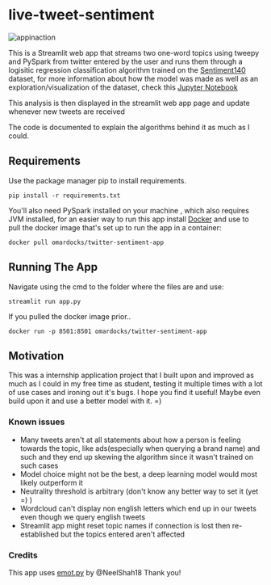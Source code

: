 # live-tweet-sentiment

![appinaction](https://user-images.githubusercontent.com/64756875/137597466-f954bd43-bf1b-4075-818b-e1f0317d748a.gif)

This is a Streamlit web app that streams two one-word topics using tweepy and PySpark from twitter entered by
the user and runs them through a logisitic regression classification algorithm 
trained on the  [Sentiment140](https://www.kaggle.com/kazanova/sentiment140) dataset,
for more information about how the model was made as well as an exploration/visualization of the dataset,
check this [Jupyter Notebook](https://www.kaggle.com/omarpng/sentiment140-analyzed-and-modelled)

This analysis is then displayed in the streamlit web app page and update whenever new tweets are received

The code is documented to explain the algorithms behind it as much as I could.

## Requirements

Use the package manager pip to install requirements.
```
pip install -r requirements.txt
```
You'll also need PySpark installed on your machine , which also requires JVM installed, for an easier way to run this app install 
[Docker](https://www.docker.com/) and use to pull the docker image that's set up to run the app in a container: 
```
docker pull omardocks/twitter-sentiment-app
```
## Running The App

Navigate using the cmd to the folder where the files are and use:
```
streamlit run app.py
```

If you pulled the docker image prior..
```
docker run -p 8501:8501 omardocks/twitter-sentiment-app
```

## Motivation
This was a internship application project that I built upon and improved as much as I could in my free time as student, testing it multiple times with a lot of use cases and ironing out it's bugs.
I hope you find it useful! Maybe even build upon it and use a better model with it. =)

### Known issues
- Many tweets aren't at all statements about how a person is feeling towards the topic, like ads(especially when querying a brand name) and such and they end up skewing the algorithm since it wasn't trained on such cases
- Model choice might not be the best, a deep learning model would most likely outperform it
- Neutrality threshold is arbitrary (don't know any better way to set it (yet =) )
- Wordcloud can't display non english letters which end up in our tweets even though we query english tweets
- Streamlit app might reset topic names if connection is lost then re-established but the topics entered aren't affected

### Credits
This app uses [emot.py](https://github.com/NeelShah18/emot/blob/master/emot/emo_unicode.py) by @NeelShah18
Thank you!

